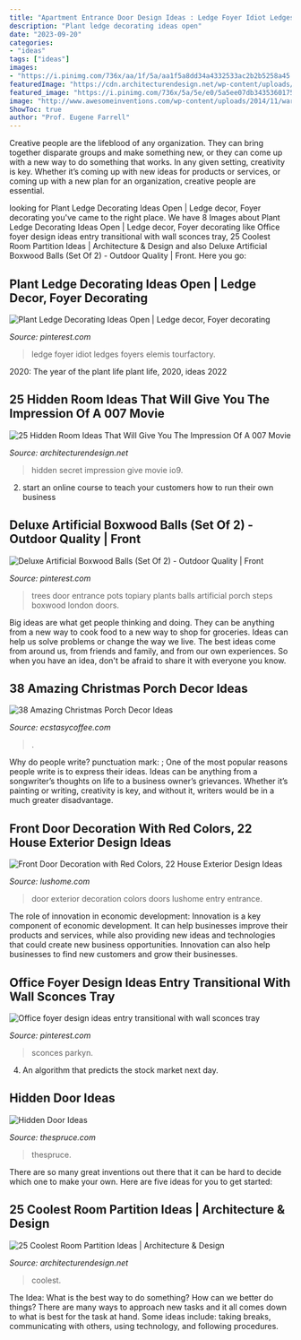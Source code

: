 ```yaml
---
title: "Apartment Entrance Door Design Ideas : Ledge Foyer Idiot Ledges Foyers Elemis Tourfactory"
description: "Plant ledge decorating ideas open"
date: "2023-09-20"
categories:
- "ideas"
tags: ["ideas"]
images:
- "https://i.pinimg.com/736x/aa/1f/5a/aa1f5a8dd34a4332533ac2b2b5258a45.jpg"
featuredImage: "https://cdn.architecturendesign.net/wp-content/uploads/2014/08/1446.jpg"
featured_image: "https://i.pinimg.com/736x/5a/5e/e0/5a5ee07db34353601754eb9d231d20df--boxwood-topiary-topiary-trees.jpg"
image: "http://www.awesomeinventions.com/wp-content/uploads/2014/11/warbrobe-secret-room-next.jpg"
ShowToc: true
author: "Prof. Eugene Farrell"
---
```



Creative people are the lifeblood of any organization. They can bring together disparate groups and make something new, or they can come up with a new way to do something that works. In any given setting, creativity is key. Whether it’s coming up with new ideas for products or services, or coming up with a new plan for an organization, creative people are essential.

	

		
looking for Plant Ledge Decorating Ideas Open | Ledge decor, Foyer decorating you've came to the right place. We have 8 Images about Plant Ledge Decorating Ideas Open | Ledge decor, Foyer decorating like Office foyer design ideas entry transitional with wall sconces tray, 25 Coolest Room Partition Ideas | Architecture &amp; Design and also Deluxe Artificial Boxwood Balls (Set Of 2) - Outdoor Quality | Front. Here you go:
		
    
## Plant Ledge Decorating Ideas Open | Ledge Decor, Foyer Decorating

<img loading=lazy src="https://i.pinimg.com/736x/b7/e0/c9/b7e0c96c9c295ab66cb783d4d468bbac.jpg" onerror="this.onerror=null;this.src='https://tse2.mm.bing.net/th?id=OIP.2zRlFEtIpjfa24i23kGlvwHaLK&amp;pid=15.1';" alt="Plant Ledge Decorating Ideas Open | Ledge decor, Foyer decorating">

_Source: pinterest.com_

>ledge foyer idiot ledges foyers elemis tourfactory. 

	

2020: The year of the plant life
plant life, 2020, ideas 2022

    
## 25 Hidden Room Ideas That Will Give You The Impression Of A 007 Movie

<img loading=lazy src="http://www.awesomeinventions.com/wp-content/uploads/2014/11/warbrobe-secret-room-next.jpg" onerror="this.onerror=null;this.src='https://tse3.mm.bing.net/th?id=OIP.1YbE6ZyT887fuyM6EsdlHQHaJ6&amp;pid=15.1';" alt="25 Hidden Room Ideas That Will Give You The Impression Of A 007 Movie">

_Source: architecturendesign.net_

>hidden secret impression give movie io9. 

	

2. start an online course to teach your customers how to run their own business 

    
## Deluxe Artificial Boxwood Balls (Set Of 2) - Outdoor Quality | Front

<img loading=lazy src="https://i.pinimg.com/736x/5a/5e/e0/5a5ee07db34353601754eb9d231d20df--boxwood-topiary-topiary-trees.jpg" onerror="this.onerror=null;this.src='https://tse2.mm.bing.net/th?id=OIP.PZOagN0Tp1aNVKPA_AmBSgAAAA&amp;pid=15.1';" alt="Deluxe Artificial Boxwood Balls (Set Of 2) - Outdoor Quality | Front">

_Source: pinterest.com_

>trees door entrance pots topiary plants balls artificial porch steps boxwood london doors. 

	

Big ideas are what get people thinking and doing. They can be anything from a new way to cook food to a new way to shop for groceries. Ideas can help us solve problems or change the way we live. The best ideas come from around us, from friends and family, and from our own experiences. So when you have an idea, don't be afraid to share it with everyone you know.

    
## 38 Amazing Christmas Porch Decor Ideas

<img loading=lazy src="https://i2.wp.com/www.ecstasycoffee.com/wp-content/uploads/2016/10/Christmas-Porch-Décor-Ideas-21.jpg" onerror="this.onerror=null;this.src='https://tse2.mm.bing.net/th?id=OIP.eHWKN6jG0iKqn58fJLtcWAHaNI&amp;pid=15.1';" alt="38 Amazing Christmas Porch Decor Ideas">

_Source: ecstasycoffee.com_

>. 

	

Why do people write?
punctuation mark: ;
One of the most popular reasons people write is to express their ideas. Ideas can be anything from a songwriter’s thoughts on life to a business owner’s grievances. Whether it’s painting or writing, creativity is key, and without it, writers would be in a much greater disadvantage.

    
## Front Door Decoration With Red Colors, 22 House Exterior Design Ideas

<img loading=lazy src="https://www.lushome.com/wp-content/uploads/2014/05/exterior-doors-door-decoration-red-color-18.jpg" onerror="this.onerror=null;this.src='https://tse2.mm.bing.net/th?id=OIP.jM5T5VeLdIjaAPORHS0-9wHaIj&amp;pid=15.1';" alt="Front Door Decoration with Red Colors, 22 House Exterior Design Ideas">

_Source: lushome.com_

>door exterior decoration colors doors lushome entry entrance. 

	

The role of innovation in economic development:
Innovation is a key component of economic development. It can help businesses improve their products and services, while also providing new ideas and technologies that could create new business opportunities. Innovation can also help businesses to find new customers and grow their businesses.

    
## Office Foyer Design Ideas Entry Transitional With Wall Sconces Tray

<img loading=lazy src="https://i.pinimg.com/736x/aa/1f/5a/aa1f5a8dd34a4332533ac2b2b5258a45.jpg" onerror="this.onerror=null;this.src='https://tse3.mm.bing.net/th?id=OIP.-YB50D7pSDgYZIF6O-zOEAHaKo&amp;pid=15.1';" alt="Office foyer design ideas entry transitional with wall sconces tray">

_Source: pinterest.com_

>sconces parkyn. 

	

4. An algorithm that predicts the stock market next day.

    
## Hidden Door Ideas

<img loading=lazy src="https://www.thespruce.com/thmb/toHwwSWFGsZoFVos0q9j_aFf-Ro=/1536x0/filters:no_upscale():max_bytes(150000):strip_icc()/IMG_0362-90c5de03c2484218847cf2d5b0e1d219.jpg" onerror="this.onerror=null;this.src='https://tse3.mm.bing.net/th?id=OIP.AcUkfu1qp-eUDteODDp9TQHaJ4&amp;pid=15.1';" alt="Hidden Door Ideas">

_Source: thespruce.com_

>thespruce. 

	

There are so many great inventions out there that it can be hard to decide which one to make your own. Here are five ideas for you to get started: 

    
## 25 Coolest Room Partition Ideas | Architecture &amp; Design

<img loading=lazy src="https://cdn.architecturendesign.net/wp-content/uploads/2014/08/1446.jpg" onerror="this.onerror=null;this.src='https://tse1.mm.bing.net/th?id=OIP.6iDV5z49ztLLQfWfhoEl0AHaJV&amp;pid=15.1';" alt="25 Coolest Room Partition Ideas | Architecture &amp; Design">

_Source: architecturendesign.net_

>coolest. 

	

The Idea: What is the best way to do something?
How can we better do things? There are many ways to approach new tasks and it all comes down to what is best for the task at hand. Some ideas include: taking breaks, communicating with others, using technology, and following procedures.

